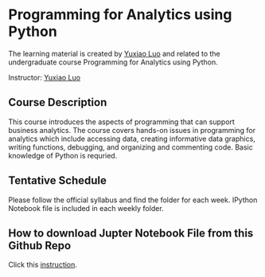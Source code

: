 # Programming for Analytics using Python

The learning material is created by [Yuxiao Luo](https://github.com/YuxiaoLuo) and related to the undergraduate 
course Programming for Analytics using Python.

Instructor: [Yuxiao Luo](https://github.com/YuxiaoLuo)

## Course Description 
This course introduces the aspects of programming that can support business analytics. 
The course covers hands-on issues in programming for analytics which include accessing data, creating informative data graphics, 
writing functions, debugging, and organizing and commenting code. Basic knowledge of Python is requried. 

## Tentative Schedule
Please follow the official syllabus and find the folder for each week. IPython Notebook file is included in each weekly folder. 

## How to download Jupter Notebook File from this Github Repo
Click this [instruction](https://github.com/YuxiaoLuo/Intro_Python/blob/main/How_to_download_JupyterNotebook.md).